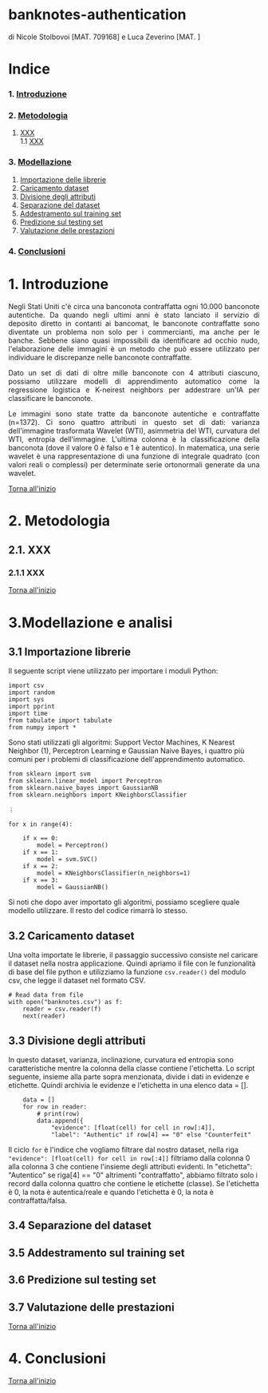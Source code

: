 # banknotes-authentication

di Nicole Stolbovoi [MAT. 709168] e Luca Zeverino [MAT. ]

# Indice  

### 1. [Introduzione](#1)  
  
### 2. [Metodologia](#2)  
 1. [XXX](#2.1)  
     1.1 [XXX](#2.1.1)  

### 3. [Modellazione](#3)          
 1. [Importazione delle librerie](#3.1)          
 2. [Caricamento dataset](#3.2)
 3. [Divisione degli attributi](#3.3)             
 4. [Separazione del dataset](#3.4)
 5. [Addestramento sul training set](#3.5)             
 6. [Predizione sul testing set](#3.6)             
 7. [Valutazione delle prestazioni](#3.7)             

### 4. [Conclusioni](#4)
              
# <span id = "1">1. Introduzione</span> 
<p align="justify">Negli Stati Uniti c'è circa una banconota contraffatta ogni 10.000 banconote autentiche. Da quando negli ultimi anni è stato lanciato il servizio di deposito diretto in contanti ai bancomat, le banconote contraffatte sono diventate un problema non solo per i commercianti, ma anche per le banche. Sebbene siano quasi impossibili da identificare ad occhio nudo, l'elaborazione delle immagini è un metodo che può essere utilizzato per individuare le discrepanze nelle banconote contraffatte.</p>
<p align="justify">Dato un set di dati di oltre mille banconote con 4 attributi ciascuno, possiamo utilizzare modelli di apprendimento automatico come la regressione logistica e K-neirest neighbors per addestrare un'IA per classificare le banconote.</p>
<p align="justify">Le immagini sono state tratte da banconote autentiche e contraffatte (n=1372). Ci sono quattro attributi in questo set di dati: varianza dell'immagine trasformata Wavelet (WTI), asimmetria del WTI, curvatura del WTI, entropia dell'immagine. L'ultima colonna è la classificazione della banconota (dove il valore 0 è falso e 1 è autentico). In matematica, una serie wavelet è una rappresentazione di una funzione di integrale quadrato (con valori reali o complessi) per determinate serie ortonormali generate da una wavelet.</p>
<p><a href="#top">Torna all'inizio</a>

# <span id = "2">2. Metodologia</span> 
     
## <span id = "2.1">2.1. XXX</span> 

### <span id = "2.1.1">2.1.1 XXX</span>
<p><a href="#top">Torna all'inizio</a>

# <span id = "3">3.Modellazione e analisi</span> 
## <span id = "3.1">3.1 Importazione librerie</span> 
Il seguente script viene utilizzato per importare i moduli Python:
  ```
import csv
import random
import sys
import pprint
import time
from tabulate import tabulate
from numpy import *
```
  
<p>Sono stati utilizzati gli algoritmi: Support Vector Machines, K Nearest Neighbor (1), Perceptron Learning e Gaussian Naive Bayes, i quattro più comuni per i problemi di classificazione dell'apprendimento automatico.
  
```
from sklearn import svm
from sklearn.linear_model import Perceptron
from sklearn.naive_bayes import GaussianNB
from sklearn.neighbors import KNeighborsClassifier
  
︙
  
for x in range(4):

    if x == 0:
        model = Perceptron()
    if x == 1:
        model = svm.SVC()
    if x == 2:
        model = KNeighborsClassifier(n_neighbors=1)
    if x == 3:
        model = GaussianNB()
 ``` 
  
Si noti che dopo aver importato gli algoritmi, possiamo scegliere quale modello utilizzare. Il resto del codice rimarrà lo stesso.
  
## <span id = "3.2">3.2 Caricamento dataset</span>  
Una volta importate le librerie, il passaggio successivo consiste nel caricare il dataset nella nostra applicazione. Quindi apriamo il file con le funzionalità di base del file python e utilizziamo la funzione `csv.reader()` del modulo csv, che legge il dataset nel formato CSV.
  
``` 
# Read data from file
with open("banknotes.csv") as f:
    reader = csv.reader(f)
    next(reader)
``` 
  
## <span id = "3.3">3.3 Divisione degli attributi</span>  
In questo dataset, varianza, inclinazione, curvatura ed entropia sono caratteristiche mentre la colonna della classe contiene l'etichetta. Lo script seguente, insieme alla parte sopra menzionata, divide i dati in evidenze e etichette. Quindi archivia le evidenze e l'etichetta in una elenco data = [].  
  
``` 
    data = []
    for row in reader:
        # print(row)
        data.append({
            "evidence": [float(cell) for cell in row[:4]],
            "label": "Authentic" if row[4] == "0" else "Counterfeit"
```

Il ciclo `for` è l'indice che vogliamo filtrare dal nostro dataset, nella riga `"evidence": [float(cell) for cell in row[:4]]` filtriamo dalla colonna 0 alla colonna 3 che contiene l'insieme degli attributi evidenti. In "etichetta": "Autentico" se riga[4] == "0" altrimenti "contraffatto", abbiamo filtrato solo i record dalla colonna quattro che contiene le etichette (classe). Se l'etichetta è 0, la nota è autentica/reale e quando l'etichetta è 0, la nota è contraffatta/falsa.  
  
## <span id = "3.4">3.4 Separazione del dataset</span>
## <span id = "3.5">3.5 Addestramento sul training set</span>
## <span id = "3.6">3.6 Predizione sul testing set</span>
## <span id = "3.7">3.7 Valutazione delle prestazioni</span>
<p><a href="#top">Torna all'inizio</a>

# <span id = "4">4. Conclusioni</span> 
<p><a href="#top">Torna all'inizio</a>
